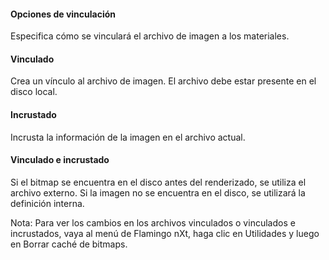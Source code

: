 
#### Opciones de vinculación
Especifica cómo se vinculará el archivo de imagen a los materiales.

#### Vinculado
Crea un vínculo al archivo de imagen. El archivo debe estar presente en el disco local.

#### Incrustado
Incrusta la información de la imagen en el archivo actual.

#### Vinculado e incrustado
Si el bitmap se encuentra en el disco antes del renderizado, se utiliza el archivo externo. Si la imagen no se encuentra en el disco, se utilizará la definición interna.

Nota: Para ver los cambios en los archivos vinculados o vinculados e incrustados, vaya al menú de Flamingo nXt, haga clic en Utilidades y luego en Borrar caché de bitmaps.